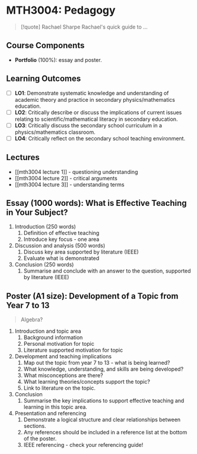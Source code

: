 # MTH3004: Pedagogy

> [!quote] Rachael Sharpe
> Rachael's quick guide to …

## Course Components

- **Portfolio** (100%): essay and poster.

## Learning Outcomes

- [ ] **LO1**: Demonstrate systematic knowledge and understanding of academic theory and practice in secondary physics/mathematics education.
- [ ] **LO2**: Critically describe or discuss the implications of current issues relating to scientific/mathematical literacy in secondary education.
- [ ] **LO3**: Critically discuss the secondary school curriculum in a physics/mathematics classroom.
- [ ] **LO4**: Critically reflect on the secondary school teaching environment.

## Lectures

- [[mth3004 lecture 1]] - questioning understanding
- [[mth3004 lecture 2]] - critical arguments
- [[mth3004 lecture 3]] - understanding terms

## Essay (1000 words): What is Effective Teaching in Your Subject?

1. Introduction (250 words)
	1. Definition of effective teaching
	2. Introduce key focus - one area
2. Discussion and analysis (500 words)
	1. Discuss key area supported by literature (IEEE)
	2. Evaluate what is demonstrated
3. Conclusion (250 words)
	1. Summarise and conclude with an answer to the question, supported by literature (IEEE)

## Poster (A1 size): Development of a Topic from Year 7 to 13

> Algebra?

1. Introduction and topic area
	1. Background information
	2. Personal motivation for topic
	3. Literature supported motivation for topic
2. Development and teaching implications
	1. Map out the topic from year 7 to 13 - what is being learned?
	2. What knowledge, understanding, and skills are being developed?
	3. What misconceptions are there?
	4. What learning theories/concepts support the topic?
	5. Link to literature on the topic.
3. Conclusion
	1. Summarise the key implications to support effective teaching and learning in this topic area.
4. Presentation and referencing
	1. Demonstrate a logical structure and clear relationships between sections.
	2. Any references should be included in a reference list at the bottom of the poster.
	3. IEEE referencing - check your referencing guide!

